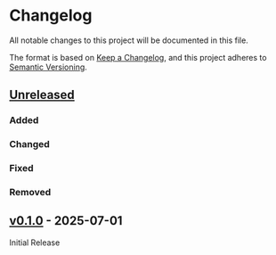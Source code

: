 # Changelog

All notable changes to this project will be documented in this file.

The format is based on [Keep a Changelog](https://keepachangelog.com/en/1.0.0/),
and this project adheres to [Semantic Versioning](https://semver.org/spec/v2.0.0.html).

## [Unreleased]

### Added


### Changed


### Fixed


### Removed


## [v0.1.0] - 2025-07-01

Initial Release

[v0.1.0]: https://github.com/esp-rs/esp-hal/releases/tag/esp-rom-sys-v0.1.0
[Unreleased]: https://github.com/esp-rs/esp-hal/compare/esp-rom-sys-v0.1.0...HEAD
